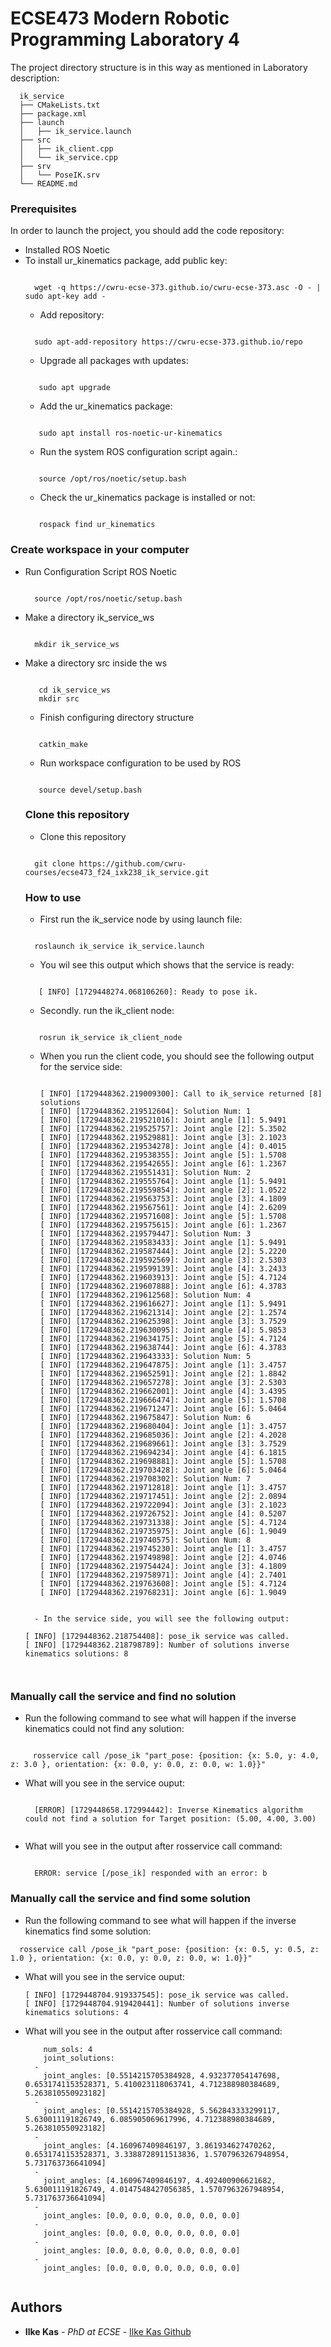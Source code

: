 # ECSE473 Modern Robotic Programming Laboratory 4

The project directory structure is in this way as mentioned in Laboratory description:

```
  ik_service
  ├── CMakeLists.txt
  ├── package.xml
  ├── launch
  │   ├── ik_service.launch 
  ├── src
  │   ├── ik_client.cpp
  │   └── ik_service.cpp
  ├── srv
  │   └── PoseIK.srv
  └── README.md
```
### Prerequisites

In order to launch the project, you should add the code repository: 
- Installed ROS Noetic
- To install ur_kinematics package, add public key:
  ```
  
    wget -q https://cwru-ecse-373.github.io/cwru-ecse-373.asc -O - | sudo apt-key add -
  
  ```
  -  Add repository:
  ```
  
    sudo apt-add-repository https://cwru-ecse-373.github.io/repo
  
  ```
    -  Upgrade all packages wıth updates:
  ```
  
     sudo apt upgrade
  
  ```
  -  Add the ur_kinematics package:
  ```
  
     sudo apt install ros-noetic-ur-kinematics
  
  ```
  -  Run the system ROS configuration script again.:
  ```
  
     source /opt/ros/noetic/setup.bash
  
  ```
  -  Check the ur_kinematics package is installed or not:
  ```
  
     rospack find ur_kinematics
  
  ```

### Create workspace in your computer
- Run Configuration Script ROS Noetic
   ```
  
     source /opt/ros/noetic/setup.bash
  
  ``` 
- Make a directory ik_service_ws
   ```
  
     mkdir ik_service_ws
  
  ```
- Make a directory src inside the ws
  ```
  
     cd ik_service_ws
     mkdir src
  
  ```
  - Finish configuring directory structure
  ```
  
     catkin_make
  
  ```
  - Run workspace configuration to be used by ROS
  ```
  
     source devel/setup.bash
  
  ```
  ### Clone this repository
  - Clone this repository
   ```
  
     git clone https://github.com/cwru-courses/ecse473_f24_ixk238_ik_service.git 
  
  ```

  ### How to use
    - First run the ik_service node by using launch file:
   ```
  
     roslaunch ik_service ik_service.launch
  
  ```
   - You wil see this output which shows that the service is ready:
  ```
  
     [ INFO] [1729448274.068106260]: Ready to pose ik.
  
  ```
  - Secondly. run the ik_client node:
  ```
  
     rosrun ik_service ik_client_node 
  
  ```
  
  - When you run the client code, you should see the following output for the service side:
    
 
    ```
  
    [ INFO] [1729448362.219009300]: Call to ik_service returned [8] solutions
    [ INFO] [1729448362.219512604]: Solution Num: 1
    [ INFO] [1729448362.219521016]: Joint angle [1]: 5.9491 
    [ INFO] [1729448362.219525757]: Joint angle [2]: 5.3502 
    [ INFO] [1729448362.219529881]: Joint angle [3]: 2.1023 
    [ INFO] [1729448362.219534278]: Joint angle [4]: 0.4015 
    [ INFO] [1729448362.219538355]: Joint angle [5]: 1.5708 
    [ INFO] [1729448362.219542655]: Joint angle [6]: 1.2367 
    [ INFO] [1729448362.219551431]: Solution Num: 2
    [ INFO] [1729448362.219555764]: Joint angle [1]: 5.9491 
    [ INFO] [1729448362.219559854]: Joint angle [2]: 1.0522 
    [ INFO] [1729448362.219563753]: Joint angle [3]: 4.1809 
    [ INFO] [1729448362.219567561]: Joint angle [4]: 2.6209 
    [ INFO] [1729448362.219571608]: Joint angle [5]: 1.5708 
    [ INFO] [1729448362.219575615]: Joint angle [6]: 1.2367 
    [ INFO] [1729448362.219579447]: Solution Num: 3
    [ INFO] [1729448362.219583433]: Joint angle [1]: 5.9491 
    [ INFO] [1729448362.219587444]: Joint angle [2]: 5.2220 
    [ INFO] [1729448362.219592569]: Joint angle [3]: 2.5303 
    [ INFO] [1729448362.219599139]: Joint angle [4]: 3.2433 
    [ INFO] [1729448362.219603913]: Joint angle [5]: 4.7124 
    [ INFO] [1729448362.219607888]: Joint angle [6]: 4.3783 
    [ INFO] [1729448362.219612568]: Solution Num: 4
    [ INFO] [1729448362.219616627]: Joint angle [1]: 5.9491 
    [ INFO] [1729448362.219621314]: Joint angle [2]: 1.2574 
    [ INFO] [1729448362.219625398]: Joint angle [3]: 3.7529 
    [ INFO] [1729448362.219630095]: Joint angle [4]: 5.9853 
    [ INFO] [1729448362.219634175]: Joint angle [5]: 4.7124 
    [ INFO] [1729448362.219638744]: Joint angle [6]: 4.3783 
    [ INFO] [1729448362.219643333]: Solution Num: 5
    [ INFO] [1729448362.219647875]: Joint angle [1]: 3.4757 
    [ INFO] [1729448362.219652591]: Joint angle [2]: 1.8842 
    [ INFO] [1729448362.219657278]: Joint angle [3]: 2.5303 
    [ INFO] [1729448362.219662001]: Joint angle [4]: 3.4395 
    [ INFO] [1729448362.219666474]: Joint angle [5]: 1.5708 
    [ INFO] [1729448362.219671247]: Joint angle [6]: 5.0464 
    [ INFO] [1729448362.219675847]: Solution Num: 6
    [ INFO] [1729448362.219680404]: Joint angle [1]: 3.4757 
    [ INFO] [1729448362.219685036]: Joint angle [2]: 4.2028 
    [ INFO] [1729448362.219689661]: Joint angle [3]: 3.7529 
    [ INFO] [1729448362.219694234]: Joint angle [4]: 6.1815 
    [ INFO] [1729448362.219698881]: Joint angle [5]: 1.5708 
    [ INFO] [1729448362.219703428]: Joint angle [6]: 5.0464 
    [ INFO] [1729448362.219708302]: Solution Num: 7
    [ INFO] [1729448362.219712818]: Joint angle [1]: 3.4757 
    [ INFO] [1729448362.219717451]: Joint angle [2]: 2.0894 
    [ INFO] [1729448362.219722094]: Joint angle [3]: 2.1023 
    [ INFO] [1729448362.219726752]: Joint angle [4]: 0.5207 
    [ INFO] [1729448362.219731338]: Joint angle [5]: 4.7124 
    [ INFO] [1729448362.219735975]: Joint angle [6]: 1.9049 
    [ INFO] [1729448362.219740575]: Solution Num: 8
    [ INFO] [1729448362.219745230]: Joint angle [1]: 3.4757 
    [ INFO] [1729448362.219749898]: Joint angle [2]: 4.0746 
    [ INFO] [1729448362.219754424]: Joint angle [3]: 4.1809 
    [ INFO] [1729448362.219758971]: Joint angle [4]: 2.7401 
    [ INFO] [1729448362.219763608]: Joint angle [5]: 4.7124 
    [ INFO] [1729448362.219768231]: Joint angle [6]: 1.9049 
      
  ```
    - In the service side, you will see the following output:
  
  ```
  
      [ INFO] [1729448362.218754408]: pose_ik service was called.
      [ INFO] [1729448362.218798789]: Number of solutions inverse kinematics solutions: 8
  
  ```

  
### Manually call the service and find no solution

  - Run the following command to see what will happen if the inverse kinematics could not find any solution:
    
```
    
     rosservice call /pose_ik "part_pose: {position: {x: 5.0, y: 4.0, z: 3.0 }, orientation: {x: 0.0, y: 0.0, z: 0.0, w: 1.0}}" 

  ```

- What will you see in the service ouput:

  ```

    [ERROR] [1729448658.172994442]: Inverse Kinematics algorithm could not find a solution for Target position: (5.00, 4.00, 3.00)
    
  ```

- What will you see in the output after rosservice call command:

  ```
  
    ERROR: service [/pose_ik] responded with an error: b
  
  ```

### Manually call the service and find some solution

  - Run the following command to see what will happen if the inverse kinematics find some solution:
    
```
  rosservice call /pose_ik "part_pose: {position: {x: 0.5, y: 0.5, z: 1.0 }, orientation: {x: 0.0, y: 0.0, z: 0.0, w: 1.0}}" 

```

- What will you see in the service ouput:

    ```
    [ INFO] [1729448704.919337545]: pose_ik service was called.
    [ INFO] [1729448704.919420441]: Number of solutions inverse kinematics solutions: 4

  ```

- What will you see in the output after rosservice call command:
  
    ```
        num_sols: 4
        joint_solutions: 
      - 
        joint_angles: [0.5514215705384928, 4.932377054147698, 0.6531741153528371, 5.410023118063741, 4.712388980384689, 5.263810550923182]
      - 
        joint_angles: [0.5514215705384928, 5.562843333299117, 5.630011191826749, 6.085905069617996, 4.712388980384689, 5.263810550923182]
      - 
        joint_angles: [4.160967409846197, 3.861934627470262, 0.6531741153528371, 3.3388728911513836, 1.5707963267948954, 5.731763736641094]
      - 
        joint_angles: [4.160967409846197, 4.492400906621682, 5.630011191826749, 4.0147548427056385, 1.5707963267948954, 5.731763736641094]
      - 
        joint_angles: [0.0, 0.0, 0.0, 0.0, 0.0, 0.0]
      - 
        joint_angles: [0.0, 0.0, 0.0, 0.0, 0.0, 0.0]
      - 
        joint_angles: [0.0, 0.0, 0.0, 0.0, 0.0, 0.0]
      - 
        joint_angles: [0.0, 0.0, 0.0, 0.0, 0.0, 0.0]

    
  ```


## Authors

  - **Ilke Kas** - *PhD at ECSE* -
    [Ilke Kas Github](https://github.com/ilke-kas)

